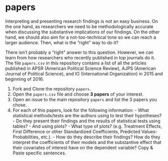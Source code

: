 # papers
Interpreting and presenting research findings is not an easy business. On the one hand, as researchers we need to be methodologically accurate when discussing the substantive implications of our findings. On the other hand, we should also aim for a not-too-technical tone so we can reach a larger audience. Then, what is the “right” way to do it? 

There isn’t probably a “right" answer to this question. However, we can learn from how researchers who recently published in top journals do it. The file `papers.csv` in this repository contains a list of all the articles published in APSR (American Political Science Review), AJPS (American Journal of Political Science), and IO (International Organization) in 2015 and beginning of 2016. 

1. Fork and Clone the repository `papers`.
2. Open the `papers.csv` file and choose **3 papers** of your interest.
3. Open an issue to the main repository `papers` and list the 3 papers you chose. 
4. For each of this papers, look for the following information:
		- What statistical methods/tests are the authors using to test their hypotheses?
		- Do they present their findings and the results of statistical tests using tables? 
		- And using plots?
		- What type of plots? (e.g. Treatment Effects, First Difference or other Standardized Coefficients, Predicted Values-Probabilities, etc.).
		- How do they describe their findings? How do they interpret the coefficients of their models and the substantive effect that their covariates of interest have on the dependent variable? Copy & Paste specific sentences.

